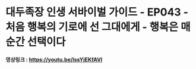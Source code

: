 # 대두족장 인생 서바이벌 가이드 - EP043 - 처음 행복의 기로에 선 그대에게 - 행복은 매순간 선택이다

**영상링크 : https://youtu.be/lssYjEKfAVI**